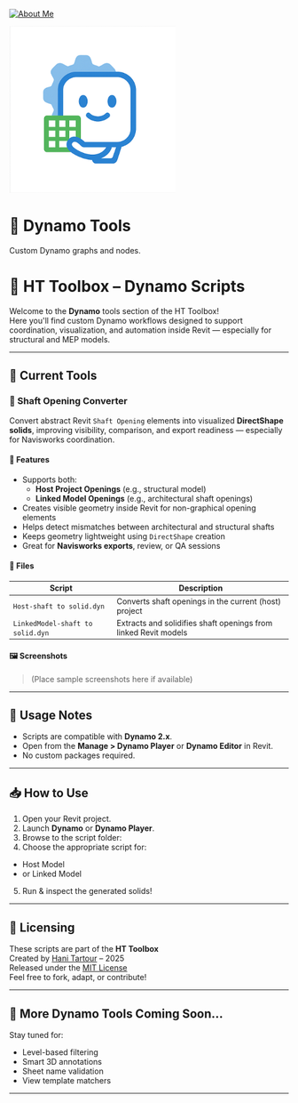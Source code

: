 [![About Me](https://img.shields.io/badge/About-Hani%20Tartour-orange?style=for-the-badge&logo=readthedocs)](https://hanitartour.github.io/about.html)
<p align="left">
  <img src="../resources/BIMBuddy Logo-2d.png" width="300" alt="BIMBuddy Logo">

# 🔷 Dynamo Tools

Custom Dynamo graphs and nodes.

# 🧠 HT Toolbox – Dynamo Scripts

Welcome to the **Dynamo** tools section of the HT Toolbox!  
Here you'll find custom Dynamo workflows designed to support coordination, visualization, and automation inside Revit — especially for structural and MEP models.

---

## 📌 Current Tools

### 🔶 Shaft Opening Converter

Convert abstract Revit `Shaft Opening` elements into visualized **DirectShape solids**, improving visibility, comparison, and export readiness — especially for Navisworks coordination.

#### 🔧 Features
- Supports both:
  - **Host Project Openings** (e.g., structural model)
  - **Linked Model Openings** (e.g., architectural shaft openings)
- Creates visible geometry inside Revit for non-graphical opening elements
- Helps detect mismatches between architectural and structural shafts
- Keeps geometry lightweight using `DirectShape` creation
- Great for **Navisworks exports**, review, or QA sessions

#### 📁 Files
| Script | Description |
|--------|-------------|
| `Host-shaft to solid.dyn` | Converts shaft openings in the current (host) project |
| `LinkedModel-shaft to solid.dyn` | Extracts and solidifies shaft openings from linked Revit models |

#### 🖼 Screenshots
> (Place sample screenshots here if available)

---

## 🔗 Usage Notes

- Scripts are compatible with **Dynamo 2.x**.
- Open from the **Manage > Dynamo Player** or **Dynamo Editor** in Revit.
- No custom packages required.

---

## 📥 How to Use

1. Open your Revit project.
2. Launch **Dynamo** or **Dynamo Player**.
3. Browse to the script folder:
4. Choose the appropriate script for:
- Host Model
- or Linked Model
5. Run & inspect the generated solids!

---

## 📎 Licensing

These scripts are part of the **HT Toolbox**  
Created by [Hani Tartour](https://www.linkedin.com/in/hanimtartour) – 2025  
Released under the [MIT License](../LICENSE)  
Feel free to fork, adapt, or contribute!

---

## 🚀 More Dynamo Tools Coming Soon...

Stay tuned for:
- Level-based filtering
- Smart 3D annotations
- Sheet name validation
- View template matchers

---


